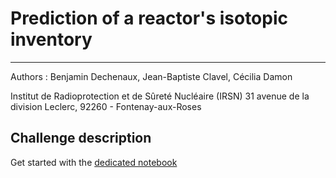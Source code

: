 # Prediction of a reactor's isotopic inventory
---

Authors : Benjamin Dechenaux, Jean-Baptiste Clavel, Cécilia Damon

Institut de Radioprotection et de Sûreté Nucléaire (IRSN)
31 avenue de la division Leclerc, 92260 - Fontenay-aux-Roses

## Challenge description

Get started with the [dedicated notebook](https://github.com/IRSN/nuclear_iventory_prediction/blob/master/starting_kit.ipynb)

